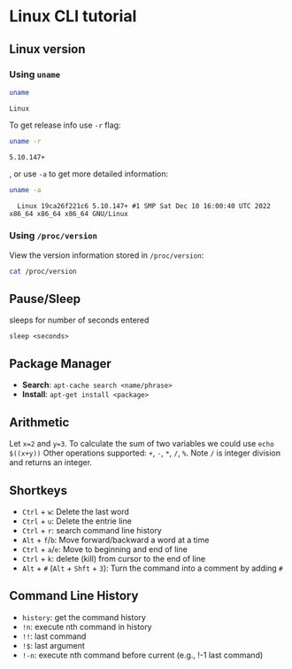 # Linux CLI tutorial

## Linux version

### Using `uname`

```bash
uname
```

```console
Linux
```

To get release info use `-r` flag:

```bash
uname -r
```

```console
5.10.147+
```

, or use `-a` to get more detailed information:

```bash
uname -a
```

```console
  Linux 19ca26f221c6 5.10.147+ #1 SMP Sat Dec 10 16:00:40 UTC 2022 x86_64 x86_64 x86_64 GNU/Linux
```

### Using `/proc/version`

View the version information stored in `/proc/version`:

```bash
cat /proc/version
```

## Pause/Sleep

sleeps for number of seconds entered

`sleep <seconds>`

## Package Manager

- **Search**: `apt-cache search <name/phrase>`
- **Install**: `apt-get install <package>`

## Arithmetic

Let `x=2` and `y=3`. To calculate the sum of two variables we could use `echo $((x+y))`
Other operations supported: `+`, `-`, `*`, `/`, `%`. Note `/` is integer division and returns an integer.

## Shortkeys

- `Ctrl` + `w`: Delete the last word
- `Ctrl` + `u`: Delete the entrie line
- `Ctrl` + `r`: search command line history
- `Alt` + `f`/`b`: Move forward/backward a word at a time
- `Ctrl` + `a`/`e`: Move to beginning and end of line
- `Ctrl` + `k`: delete (kill) from cursor to the end of line
- `Alt` + `#` (`Alt` + `Shft` + `3`): Turn the command into a comment by adding `#`

## Command Line History

- `history`: get the command history
- `!n`: execute nth command in history
- `!!`: last command
- `!$`: last argument
- `!-n`: execute nth command before current (e.g., !-1 last command)
